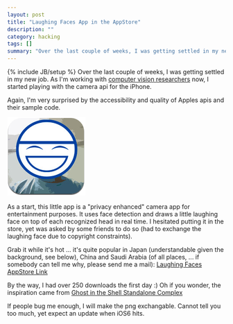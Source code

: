 ```yaml
---
layout: post
title: "Laughing Faces App in the AppStore"
description: ""
category: hacking 
tags: []
summary: "Over the last couple of weeks, I was getting settled in my new job."
---
```

{% include JB/setup %}
Over the last couple of weeks, I was getting settled in my new job.
As I'm working with [computer vision researchers](http://imlab.jp) now,
I started playing with the camera api for the iPhone.

Again, I'm very surprised by the accessibility and quality of Apples
apis and their sample code.

![Laughing Face](/imgs/laughing.png)

As a start, this little app is a "privacy enhanced" camera 
app for entertainment purposes. 
It uses face detection and draws a little 
laughing face on top of each recognized head in real time.
I hesitated putting it in the store, yet was asked by some friends to
do so (had to exchange the laughing face due to copyright constraints).

Grab it while it's hot ... it's quite popular in Japan (understandable 
given the background, see below), China and Saudi Arabia (of all places, ... if
somebody can tell me why, please send me a mail):
[Laughing Faces AppStore Link](http://itunes.apple.com/us/app/laughing-faces/id551656355?mt=8)

By the way, I had over 250 downloads the first day :)
Oh if you wonder, the inspiration came from 
[Ghost in the Shell Standalone Complex](http://en.wikipedia.org/wiki/Laughing_Man_(Ghost_in_the_Shell))

If people bug me enough, I will make the png exchangable.
Cannot tell you too much, yet expect an update when iOS6 hits.

